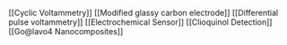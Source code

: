 [[Cyclic Voltammetry]]
[[Modified glassy carbon electrode]]
[[Differential pulse voltammetry]]
[[Electrochemical Sensor]]
[[Clioquinol Detection]]
[[Go@lavo4 Nanocomposites]]

